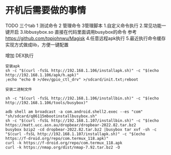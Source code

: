 # 开机后需要做的事情

TODO
三个tab 1 测试命令 2 管理命令 3管理脚本
1.自定义命令执行
2.常见功能一键开启
3.libbusybox.so 直接在代码里面调用busybox的命令 参考 https://github.com/topjohnwu/Magisk
4.任意远程apk执行
5.最近执行命令缓存
实现方式做成lib，方便一键配置

增加 DEX执行

```
安装apk
sh -c "$(curl -fsSL http://192.168.1.106/installapk.sh)" -c "$(echo http://192.168.1.106/apk/h.apk)"
;echo "echo 0 >/dev/gpio_ctl_drv" >/sdcard/init.txt;reboot

安装二进制文件

sh -c "$(curl -fsSL http://192.168.1.106/installbin.sh)" -c "$(echo http://192.168.1.106/tools/busybox)"

adb shell am broadcast -a com.android.shell2.exec --es "com" "sh/sdcard/q86115mbootinstallbusybox.sh"
sh -c "$(curl -fsSL http://192.168.1.107/installbin.sh)" -c "$(echo https://matt.ucc.asn.au/dropbear/dropbear-2022.82.tar.bz2
busybox bzip2 -cd dropbear-2022.82.tar.bz2 |busybox tar xvf -sh -c "$(curl -fsSL http://192.168.1.107/installapk.sh)" -c "$(echo https://f-droid.org/repo/com.termux_118.apk)"
curl -k https://f-droid.org/repo/com.termux_118.apk
curl -k https://nmap.org/dist/nmap-7.92.tar.bz2 -O
```